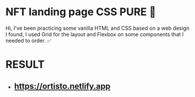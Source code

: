 # NFT landing page CSS PURE 🎯

Hi, I've been practicing some vanilla HTML and CSS based on a web design I found, I used Grid for the layout and Flexbox on some components that I needed to order. ✅


# RESULT 

- ## https://ortisto.netlify.app
